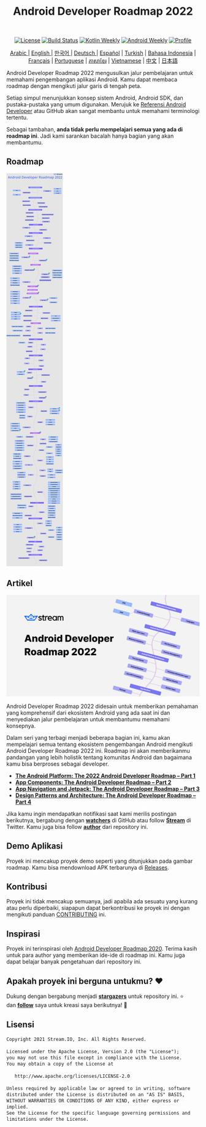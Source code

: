 <h1 align="center">Android Developer Roadmap 2022</h1></br>

<p align="center">
  <a href="https://opensource.org/licenses/Apache-2.0"><img alt="License" src="https://img.shields.io/badge/License-Apache%202.0-blue.svg"/></a>
  <a href="https://github.com/skydoves/android-developer-roadmap/actions/workflows/build.yml"><img alt="Build Status" src="https://github.com/skydoves/android-developer-roadmap/actions/workflows/build.yml/badge.svg"/></a>
  <a href="https://mailchi.mp/kotlinweekly/kotlin-weekly-279"><img alt="Kotlin Weekly" src="https://skydoves.github.io/badges/kotlin-weekly2.svg"/></a>
  <a href="https://androidweekly.net/issues/issue-495"><img alt="Android Weekly" src="https://skydoves.github.io/badges/android-weekly.svg"/></a>
  <a href="https://github.com/skydoves"><img alt="Profile" src="https://skydoves.github.io/badges/skydoves.svg"/></a>
</p>
<p align="center">
<a href="/README_AR.md" target="_blank"> Arabic </a> | <a href="/README.md" target="_blank"> English </a> | <a href="/README_KR.md" target="_blank"> 한국어 </a> | <a href="/README_DE.md" target="_blank"> Deutsch </a>| <a href="/README_ES.md" target="_blank"> Español</a> | <a href="/README_TR.md" target="_blank"> Turkish</a> | <a href="/README_ID.md" target="_blank"> Bahasa Indonesia</a> | <a href="/README_FR.md" target="_blank"> Français</a> | <a href="/README_PT.md" target="_blank"> Portuguese</a> | <a href="/README_KHM.md" target="_blank">ភាសាខ្មែរ</a> | <a href="/README_VI.md" target="_blank">Vietnamese</a> | <a href="/README_CN.md" target="_blank">中文</a> | <a href="/README_JP.md" target="_blank">日本語</a>
</p>


Android Developer Roadmap 2022 mengusulkan jalur pembelajaran untuk memahami pengembangan aplikasi Android. Kamu dapat membaca roadmap dengan mengikuti jalur garis di tengah peta. <br>

Setiap simpul menunjukkan konsep sistem Android, Android SDK, dan pustaka-pustaka yang umum digunakan. Merujuk ke [Referensi Android Developer](https://developer.android.com/reference) atau GitHub akan sangat membantu untuk memahami terminologi tertentu. <br>

Sebagai tambahan, **anda tidak perlu mempelajari semua yang ada di roadmap ini**. Jadi kami sarankan bacalah hanya bagian yang akan membantumu.

## Roadmap

![Roadmap](/images/android_developer_roadmap.png)

## Artikel

<a href="https://getstream.io/blog/android-developer-roadmap/"><img src="images/article.png" /></a><br>

Android Developer Roadmap 2022 didesain untuk memberikan pemahaman yang komprehensif dari ekosistem Android yang ada saat ini dan menyediakan jalur pembelajaran untuk membantumu memahami konsepnya.<br>

Dalam seri yang terbagi menjadi beberapa bagian ini, kamu akan mempelajari semua tentang ekosistem pengembangan Android mengikuti Android Developer Roadmap 2022 ini. Roadmap ini akan memberikanmu pandangan yang lebih holistik tentang komunitas Android dan bagaimana kamu bisa berproses sebagai developer.

- **[The Android Platform: The 2022 Android Developer Roadmap – Part 1](https://getstream.io/blog/android-developer-roadmap/)**
- **[App Components: The Android Developer Roadmap – Part 2](https://getstream.io/blog/android-developer-roadmap-part-2/)**
- **[App Navigation and Jetpack: The Android Developer Roadmap – Part 3](https://getstream.io/blog/android-developer-roadmap-part-3/)**
- **[Design Patterns and Architecture: The Android Developer Roadmap – Part 4](https://getstream.io/blog/design-patterns-and-architecture-the-android-developer-roadmap-part-4/)**

Jika kamu ingin mendapatkan notifikasi saat kami merilis postingan berikutnya, bergabung dengan **[watchers](https://github.com/skydoves/android-developer-roadmap/watchers)** di GitHub atau follow **[Stream](https://twitter.com/getstream_io)** di Twitter. Kamu juga bisa follow __[author](https://github.com/skydoves)__ dari repository ini.

## Demo Aplikasi

Proyek ini mencakup proyek demo seperti yang ditunjukkan pada gambar roadmap. Kamu bisa mendownload APK terbarunya di [Releases](https://github.com/skydoves/android-developer-roadmap/releases).

## Kontribusi

Proyek ini tidak mencakup semuanya, jadi apabila ada sesuatu yang kurang atau perlu diperbaiki, siapapun dapat berkontribusi ke proyek ini dengan mengikuti panduan [CONTRIBUTING](CONTRIBUTING.md) ini.

## Inspirasi

Proyek ini terinspirasi oleh [Android Developer Roadmap 2020](https://github.com/mobile-roadmap/android-developer-roadmap). Terima kasih untuk para author yang memberikan ide-ide di roadmap ini. Kamu juga dapat belajar banyak pengetahuan dari repository ini.

## Apakah proyek ini berguna untukmu? :heart:

Dukung dengan bergabung menjadi __[stargazers](https://github.com/skydoves/android-developer-roadmap/stargazers)__ untuk repository ini. :star: <br>
dan __[follow](https://github.com/skydoves)__ saya untuk kreasi saya berikutnya! 🤩

## Lisensi
```
Copyright 2021 Stream.IO, Inc. All Rights Reserved.

Licensed under the Apache License, Version 2.0 (the "License");
you may not use this file except in compliance with the License.
You may obtain a copy of the License at

   http://www.apache.org/licenses/LICENSE-2.0

Unless required by applicable law or agreed to in writing, software
distributed under the License is distributed on an "AS IS" BASIS,
WITHOUT WARRANTIES OR CONDITIONS OF ANY KIND, either express or implied.
See the License for the specific language governing permissions and
limitations under the License.
```
